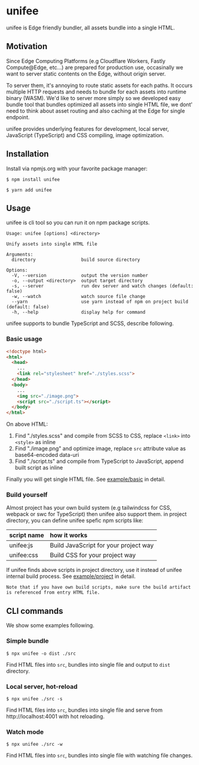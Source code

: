 # unifee

unifee is Edge friendly bundler, all assets bundle into a single HTML.

## Motivation

Since Edge Computing Platforms (e.g Cloudflare Workers, Fastly Compute@Edge, etc...) are prepared for production use, occasinally we want to server static contents on the Edge, without origin server.

To server them, it's annoying to route static assets for each paths. It occurs multiple HTTP requests and needs to bundle for each assets into runtime binary (WASM). We'd like to server more simply so we developed easy bundle tool that bundles optimized all assets into single HTML file, we dont' need to think about asset routing and also caching at the Edge for single endpoint.

unifee provides underlying features for development, local server, JavaScript (TypeScript) and CSS compiling, image optimization.

## Installation

Install via npmjs.org with your favorite package manager:

```shell
$ npm install unifee
```

```shell
$ yarn add unifee
```

## Usage

unifee is cli tool so you can run it on npm package scripts.

```shell
Usage: unifee [options] <directory>

Unify assets into single HTML file

Arguments:
  directory                 build source directory

Options:
  -V, --version             output the version number
  -o, --output <directory>  output target directory
  -s, --server              run dev server and watch changes (default: false)
  -w, --watch               watch source file change
  --yarn                    use yarn instead of npm on project build (default: false)
  -h, --help                display help for command
```

unifee supports to bundle TypeScript and SCSS, describe following.

### Basic usage

```html
<!doctype html>
<html>
  <head>
    ...
    <link rel="stylesheet" href="./styles.scss">
  </head>
  <body>
    ...
    <img src="./image.png">
    <script src="./script.ts"></script>
  </body>
</html>
```

On above HTML:

1. Find "./styles.scss" and compile from SCSS to CSS, replace `<link>` into `<style>` as inline
2. Find "./image.png" and optimize image, replace `src` attribute value as base64-encoded data-uri
3. Find "./script.ts" and compile from TypeScript to JavaScript, append built script as inline

Finally you will get single HTML file.
See [example/basic](https://github.com/ysugimoto/unifee/tree/main/example/basic) in detail.

### Build yourself

Almost project has your own build system (e.g tailwindcss for CSS, webpack or swc for TypeScript) then unifee also support them.
in project directory, you can define unifee spefic npm scripts like:

| script name | how it works                          |
|:------------|:--------------------------------------|
| unifee:js   | Build JavaScript for your project way |
| unifee:css  | Build CSS for your project way        |

If unifee finds above scripts in project directory, use it instead of unifee internal build process.
See [example/project](https://github.com/ysugimoto/unifee/tree/main/example/project) in detail.

```
Note that if you have own build scripts, make sure the build artifact is referenced from entry HTML file.
```

## CLI commands

We show some examples following.


### Simple bundle

```shell
$ npx unifee -o dist ./src
```

Find HTML files into `src`, bundles into single file and output to `dist` directory.

### Local server, hot-reload

```shell
$ npx unifee ./src -s
```

Find HTML files into `src`, bundles into single file and serve from http://localhost:4001 with hot reloading.

### Watch mode

```shell
$ npx unifee ./src -w
```

Find HTML files into `src`, bundles into single file with watching file changes.
